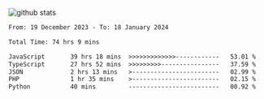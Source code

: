 
![github stats](https://github-readme-stats.vercel.app/api?username=realmahd1&show_icons=true&theme=codeSTACKr&hide_rank=true&count_private=true)

<!--START_SECTION:waka-->

```txt
From: 19 December 2023 - To: 18 January 2024

Total Time: 74 hrs 9 mins

JavaScript       39 hrs 18 mins  >>>>>>>>>>>>>------------   53.01 %
TypeScript       27 hrs 52 mins  >>>>>>>>>----------------   37.59 %
JSON             2 hrs 13 mins   >------------------------   02.99 %
PHP              1 hr 35 mins    >------------------------   02.15 %
Python           40 mins         -------------------------   00.92 %
```

<!--END_SECTION:waka-->
